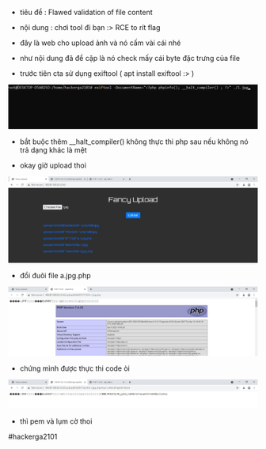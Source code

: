 - tiêu đề : Flawed validation of file content 
- nội dung : chơi tool đi bạn :> RCE to rít flag 

- đây là web cho upload ảnh và nó cấm vài cái nhé 
- như nội dung đã đề cập là nó check mấy cái byte đặc trưng của file 

- trước tiên cta sử dụng exiftool ( apt install exiftool :> )

![Alt text](<../image/33.1.png>)

- bắt buộc thêm __halt_compiler() không thực thi php sau nếu không nó trả dạng khác là mệt 

- okay giờ upload thoi 

![Alt text](<../image/33.2.png>)

- đổi đuôi file a.jpg.php

![Alt text](<../image/33.3.png>)

- chứng mình được thực thi code òi 

![Alt text](<../image/33.4.png>)

- thì pem và lụm cờ thoi 

#hackerga2101 
